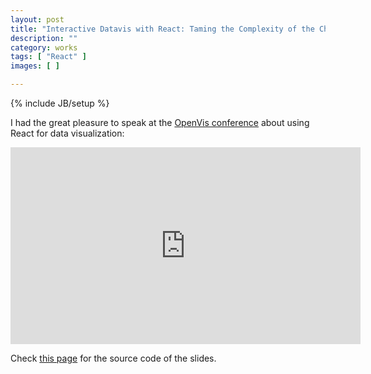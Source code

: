 ```yaml
---
layout: post
title: "Interactive Datavis with React: Taming the Complexity of the Changing State"
description: ""
category: works
tags: [ "React" ]
images: [ ]

---
```

{% include JB/setup %}

I had the great pleasure to speak at the <a href="https://openvisconf.com/2015/">OpenVis conference</a> about using React for data visualization: 

<iframe width="560" height="315" src="https://www.youtube.com/embed/dcLrbiHIX5M" frameborder="0" allowfullscreen></iframe>

Check <a href="https://github.com/ilyabo/openvis-react" target="_blank">this page</a> for the source code of the slides.
